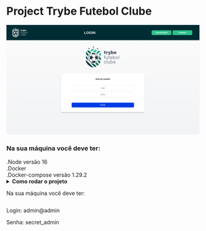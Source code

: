 # Project Trybe Futebol Clube

<img src="/imgs/Tela_Login.png">
<h3>Na sua máquina você deve ter:<br></h3>
    .Node versão 16<br>
    .Docker<br>
    .Docker-compose versão 1.29.2<br>
    
  
<details>
  <summary><strong>Como rodar o projeto</strong></sumary><br>
    
  Na sua máquina você deve ter:
    
</details>
    


<p>Login: admin@admin </p>
<p>Senha: secret_admin </p>
